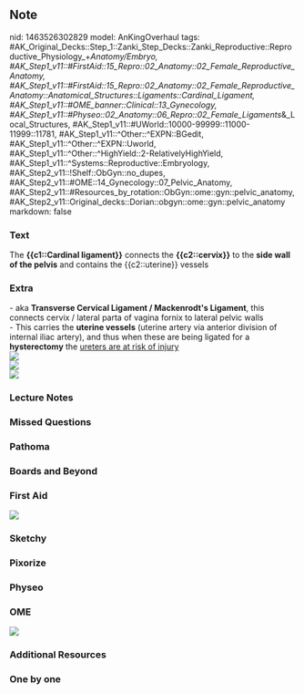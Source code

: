 ## Note
nid: 1463526302829
model: AnKingOverhaul
tags: #AK_Original_Decks::Step_1::Zanki_Step_Decks::Zanki_Reproductive::Reproductive_Physiology_+_Anatomy/Embryo, #AK_Step1_v11::#FirstAid::15_Repro::02_Anatomy::02_Female_Reproductive_Anatomy, #AK_Step1_v11::#FirstAid::15_Repro::02_Anatomy::02_Female_Reproductive_Anatomy::Anatomical_Structures::Ligaments::Cardinal_Ligament, #AK_Step1_v11::#OME_banner::Clinical::13_Gynecology, #AK_Step1_v11::#Physeo::02_Anatomy::06_Repro::02_Female_Ligaments_&_Local_Structures, #AK_Step1_v11::#UWorld::10000-99999::11000-11999::11781, #AK_Step1_v11::^Other::^EXPN::BGedit, #AK_Step1_v11::^Other::^EXPN::Uworld, #AK_Step1_v11::^Other::^HighYield::2-RelativelyHighYield, #AK_Step1_v11::^Systems::Reproductive::Embryology, #AK_Step2_v11::!Shelf::ObGyn::no_dupes, #AK_Step2_v11::#OME::14_Gynecology::07_Pelvic_Anatomy, #AK_Step2_v11::#Resources_by_rotation::ObGyn::ome::gyn::pelvic_anatomy, #AK_Step2_v11::Original_decks::Dorian::obgyn::ome::gyn::pelvic_anatomy
markdown: false

### Text
<div>
  <div>
    The <b>{{c1::Cardinal ligament}}</b> connects the
    <b>{{c2::cervix}}</b> to the <b>side wall of the pelvis</b> and
    contains the {{c2::uterine}} vessels
  </div>
</div>

### Extra
<div>
  - aka <b>Transverse Cervical Ligament / Mackenrodt's
  Ligament</b>, this connects cervix / lateral parta of vagina
  fornix to lateral pelvic walls
</div>- This carries the <b>uterine vessels</b> (uterine artery via
anterior division of internal iliac artery), and thus when these
are being ligated for a <b>hysterectomy</b> the <u>ureters are at
risk of injury</u>
<div><img src="paste-165588169129985.jpg"></div>
<div><img src="paste-136764643606529.jpg"></div>
<div><img src="paste-422706386305025.jpg"></div>

### Lecture Notes


### Missed Questions


### Pathoma


### Boards and Beyond


### First Aid
<img src="tmp3vOkAh.png">

### Sketchy


### Pixorize


### Physeo


### OME
<div class="ome-widget">
  <a href=
  "https://onlinemeded.org/spa/gynecology?ref=anki"><img src=
  "_OME_AnkiFlashcards_Topic_2.png"></a>
</div>

### Additional Resources


### One by one

